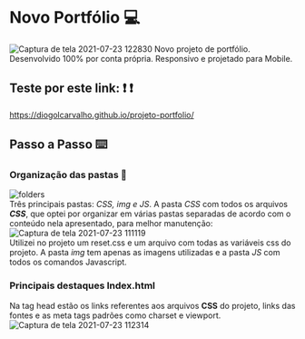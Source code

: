 # Novo Portfólio :computer:
![Captura de tela 2021-07-23 122830](https://user-images.githubusercontent.com/84794798/126805115-0d1d68e8-234d-40cb-843b-ee2e6ebb4229.jpg)
  Novo projeto de portfólio. Desenvolvido 100% por conta própria. Responsivo e projetado para Mobile.
## Teste por este link: :exclamation: :exclamation:
  https://diogolcarvalho.github.io/projeto-portfolio/
## Passo a Passo :keyboard:
  ### Organização das pastas :file_folder:
  ![folders](https://user-images.githubusercontent.com/84794798/126793442-1cd8091c-cbda-4035-8593-6387382f18af.jpg)<br/> 
  Três principais pastas: _CSS, img e JS_. A pasta _CSS_ com todos os arquivos __*CSS*__, que optei por organizar em várias pastas separadas de acordo com o conteúdo nela apresentado, para melhor manutenção: <br/> 
  ![Captura de tela 2021-07-23 111119](https://user-images.githubusercontent.com/84794798/126794541-7c684a35-10c6-498c-819f-5c124abe3efe.jpg)<br/> 
Utilizei no projeto um reset.css e um arquivo com todas as variáveis css do projeto. A pasta _img_ tem apenas as imagens utilizadas e a pasta _JS_ com todos os comandos Javascript.  
 ### Principais destaques Index.html 
 Na tag head estão os links referentes aos arquivos __CSS__ do projeto, links das fontes e as meta tags padrões como charset e viewport.
 ![Captura de tela 2021-07-23 112314](https://user-images.githubusercontent.com/84794798/126796196-f2e472d3-8d38-4762-a2fd-72c5926251db.jpg)
